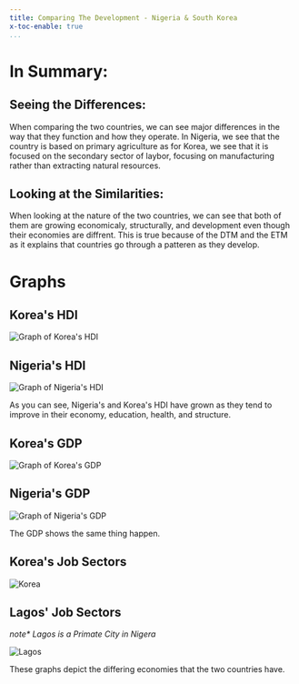 ```yaml
---
title: Comparing The Development - Nigeria & South Korea
x-toc-enable: true
...
```

# In Summary:<br>
## Seeing the **Differences**:
When comparing the two countries, we can see major differences in the way that they function and how they operate. In Nigeria, we see that the country is based on primary agriculture as for Korea, we see that it is focused on the secondary sector of laybor, focusing on manufacturing rather than extracting natural resources.

## Looking at the **Similarities:**
When looking at the nature of the two countries, we can see that both of them are growing  economicaly, structurally, and development even though their economies are diffrent. This is true because of the DTM and the ETM as it explains that countries go through a patteren as they develop.

# Graphs

## Korea's HDI
<img src="https://cloud-jkmbshxbl-hack-club-bot.vercel.app/0human-development-index.png" alt="Graph of Korea's HDI">

## Nigeria's HDI
<img src="https://files.catbox.moe/7uixyq.png" alt="Graph of Nigeria's HDI">

As you can see, Nigeria's and Korea's HDI have grown as they tend to improve in their economy, education, health, and structure.

## Korea's GDP
<img src="https://files.catbox.moe/krqlt3.png" alt="Graph of Korea's GDP">

## Nigeria's GDP
<img src="https://files.catbox.moe/dgtdvh.png" alt="Graph of Nigeria's GDP">

The GDP shows the same thing happen.

## Korea's Job Sectors
<img src="https://external-content.duckduckgo.com/iu/?u=https%3A%2F%2Fwww.38north.org%2Fwp-content%2Fuploads%2F2019%2F02%2F19-0215_Chesser-Graph-3_Initial-Dismantlement.jpg.png&f=1&nofb=1&ipt=6210eb3e502699b55820c6f5cbc90c178cadc1cb04a4f49be0dd4c02267624c1&ipo=images" alt="Korea">

## Lagos' Job Sectors
*note\* Lagos is a Primate City in Nigera*<br>

<img src="https://i2.wp.com/www.internetgeography.net/wp-content/uploads/2018/01/Lagos-Employment-Structure.png?resize=1006%2C860" alt="Lagos">

These graphs depict the differing economies that the two countries have.
